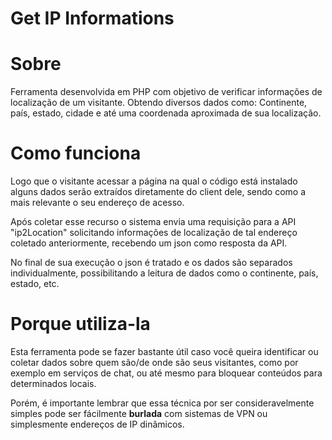 # Get IP Informations

# Sobre

Ferramenta desenvolvida em PHP com objetivo de verificar informações de localização de um visitante. 
Obtendo diversos dados como: Continente, país, estado, cidade e até uma coordenada aproximada de sua localização.

# Como funciona

Logo que o visitante acessar a página na qual o código está instalado alguns dados serão extraídos diretamente do client dele, sendo como a mais relevante o seu endereço de acesso.

Após coletar esse recurso o sistema envia uma requisição para a API "ip2Location" solicitando informações de localização de tal endereço coletado anteriormente, recebendo um json como resposta da API.

No final de sua execução o json é tratado e os dados são separados individualmente, possibilitando a leitura de dados como o continente, país, estado, etc.

# Porque utiliza-la

Esta ferramenta pode se fazer bastante útil caso você queira identificar ou coletar dados sobre quem são/de onde são seus visitantes, como por exemplo em serviços de chat, ou até mesmo para bloquear conteúdos para determinados locais. 

Porém, é importante lembrar que essa técnica por ser consideravelmente simples pode ser fácilmente **burlada** com sistemas de VPN ou simplesmente endereços de IP dinâmicos.
